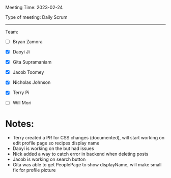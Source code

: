 Meeting Time: 2023-02-24

Type of meeting: Daily Scrum

---

Team:
- [ ] Bryan Zamora 
- [x] Daoyi Ji
- [x] Gita Supramaniam
- [x] Jacob Toomey
- [x] Nicholas Johnson
- [x] Terry Pi
- [ ] Will Mori


# Notes:
- Terry created a PR for CSS changes (documented), will start working on edit profile page so recipes display name
- Daoyi is working on the but had issues
- Nick added a way to catch error in backend when deleting posts
- Jacob is working on search button
- Gita was able to get PeoplePage to show displayName, will make small fix for profile picture
